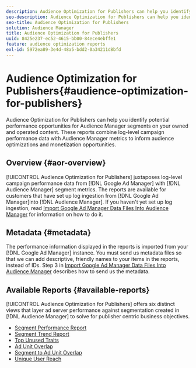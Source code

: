 ```yaml
---
description: Audience Optimization for Publishers can help you identify potential performance opportunities for Audience Manager segments on your owned and operated content. These reports combine log-level campaign performance data with Audience Manager metrics to inform audience optimizations and monetization opportunities.
seo-description: Audience Optimization for Publishers can help you identify potential performance opportunities for Audience Manager segments on your owned and operated content. These reports combine log-level campaign performance data with Audience Manager metrics to inform audience optimizations and monetization opportunities.
seo-title: Audience Optimization for Publishers
solution: Audience Manager
title: Audience Optimization for Publishers
uuid: 8425e237-ec52-4615-bb00-84ece4ebffe1
feature: audience optimization reports
exl-id: 5972ea89-3e4d-48a5-bdd2-0a34211d8bfd
---
```

# Audience Optimization for Publishers{#audience-optimization-for-publishers}

Audience Optimization for Publishers can help you identify potential performance opportunities for Audience Manager segments on your owned and operated content. These reports combine log-level campaign performance data with Audience Manager metrics to inform audience optimizations and monetization opportunities.

## Overview {#aor-overview}

[!UICONTROL Audience Optimization for Publishers] juxtaposes log-level campaign performance data from [!DNL Google Ad Manager] with [!DNL Audience Manager] segment metrics. The reports are available for customers that have set up log ingestion from [!DNL Google Ad Manager]into [!DNL Audience Manager]. If you haven't yet set up log ingestion, read [Import Google Ad Manager Data Files Into Audience Manager](import-dfp.md) for information on how to do it.

## Metadata {#metadata}

The performance information displayed in the reports is imported from your [!DNL Google Ad Manager] instance. You must send us metadata files so that we can add descriptive, friendly names to your items in the reports, instead of IDs. Step 3 in [Import Google Ad Manager Data Files Into Audience Manager](../../../reporting/audience-optimization-reports/aor-publishers/import-dfp.md) describes how to send us the metadata.

## Available Reports {#available-reports}

[!UICONTROL Audience Optimization for Publishers] offers six distinct views that layer ad server performance against segmentation created in [!DNL Audience Manager] to solve for publisher centric business objectives.

+ [Segment Performance Report](publisher-segment-performance.md)
+ [Segment Trend Report](publisher-segment-trends.md)
+ [Top Unused Traits](publisher-top-unused-traits.md)
+ [Ad Unit Overlap](publisher-ad-unit-overlap.md)
+ [Segment to Ad Unit Overlap](publisher-segment-ad-unit-overlap.md)
+ [Unique User Reach](publisher-unique-reach.md)
